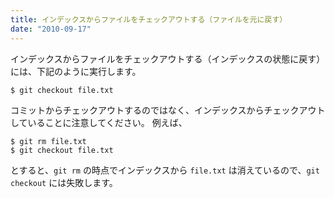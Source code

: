 ```yaml
---
title: インデックスからファイルをチェックアウトする（ファイルを元に戻す）
date: "2010-09-17"
---
```


インデックスからファイルをチェックアウトする（インデックスの状態に戻す）には、下記のように実行します。

~~~
$ git checkout file.txt
~~~

コミットからチェックアウトするのではなく、インデックスからチェックアウトしていることに注意してください。
例えば、

~~~
$ git rm file.txt
$ git checkout file.txt
~~~

とすると、`git rm` の時点でインデックスから `file.txt` は消えているので、`git checkout` には失敗します。

